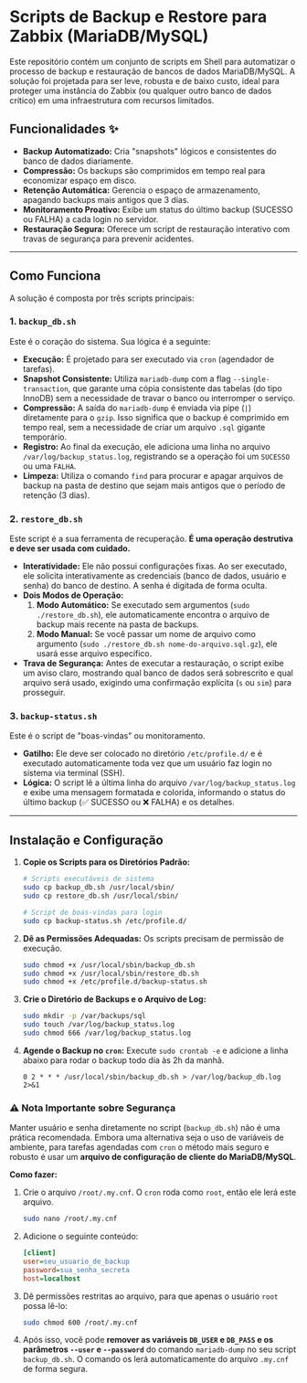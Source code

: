 # Scripts de Backup e Restore para Zabbix (MariaDB/MySQL)

Este repositório contém um conjunto de scripts em Shell para automatizar o processo de backup e restauração de bancos de dados MariaDB/MySQL. A solução foi projetada para ser leve, robusta e de baixo custo, ideal para proteger uma instância do Zabbix (ou qualquer outro banco de dados crítico) em uma infraestrutura com recursos limitados.

## Funcionalidades ✨

- **Backup Automatizado:** Cria "snapshots" lógicos e consistentes do banco de dados diariamente.
- **Compressão:** Os backups são comprimidos em tempo real para economizar espaço em disco.
- **Retenção Automática:** Gerencia o espaço de armazenamento, apagando backups mais antigos que 3 dias.
- **Monitoramento Proativo:** Exibe um status do último backup (SUCESSO ou FALHA) a cada login no servidor.
- **Restauração Segura:** Oferece um script de restauração interativo com travas de segurança para prevenir acidentes.

---

## Como Funciona

A solução é composta por três scripts principais:

### 1. `backup_db.sh`
Este é o coração do sistema. Sua lógica é a seguinte:
- **Execução:** É projetado para ser executado via `cron` (agendador de tarefas).
- **Snapshot Consistente:** Utiliza `mariadb-dump` com a flag `--single-transaction`, que garante uma cópia consistente das tabelas (do tipo InnoDB) sem a necessidade de travar o banco ou interromper o serviço.
- **Compressão:** A saída do `mariadb-dump` é enviada via pipe (`|`) diretamente para o `gzip`. Isso significa que o backup é comprimido em tempo real, sem a necessidade de criar um arquivo `.sql` gigante temporário.
- **Registro:** Ao final da execução, ele adiciona uma linha no arquivo `/var/log/backup_status.log`, registrando se a operação foi um `SUCESSO` ou uma `FALHA`.
- **Limpeza:** Utiliza o comando `find` para procurar e apagar arquivos de backup na pasta de destino que sejam mais antigos que o período de retenção (3 dias).

### 2. `restore_db.sh`
Este script é a sua ferramenta de recuperação. **É uma operação destrutiva e deve ser usada com cuidado.**
- **Interatividade:** Ele não possui configurações fixas. Ao ser executado, ele solicita interativamente as credenciais (banco de dados, usuário e senha) do banco de destino. A senha é digitada de forma oculta.
- **Dois Modos de Operação:**
    1.  **Modo Automático:** Se executado sem argumentos (`sudo ./restore_db.sh`), ele automaticamente encontra o arquivo de backup mais recente na pasta de backups.
    2.  **Modo Manual:** Se você passar um nome de arquivo como argumento (`sudo ./restore_db.sh nome-do-arquivo.sql.gz`), ele usará esse arquivo específico.
- **Trava de Segurança:** Antes de executar a restauração, o script exibe um aviso claro, mostrando qual banco de dados será sobrescrito e qual arquivo será usado, exigindo uma confirmação explícita (`s` ou `sim`) para prosseguir.

### 3. `backup-status.sh`
Este é o script de "boas-vindas" ou monitoramento.
- **Gatilho:** Ele deve ser colocado no diretório `/etc/profile.d/` e é executado automaticamente toda vez que um usuário faz login no sistema via terminal (SSH).
- **Lógica:** O script lê a última linha do arquivo `/var/log/backup_status.log` e exibe uma mensagem formatada e colorida, informando o status do último backup (✅ SUCESSO ou ❌ FALHA) e os detalhes.

---

## Instalação e Configuração

1.  **Copie os Scripts para os Diretórios Padrão:**
    ```bash
    # Scripts executáveis de sistema
    sudo cp backup_db.sh /usr/local/sbin/
    sudo cp restore_db.sh /usr/local/sbin/
    
    # Script de boas-vindas para login
    sudo cp backup-status.sh /etc/profile.d/
    ```

2.  **Dê as Permissões Adequadas:**
    Os scripts precisam de permissão de execução.
    ```bash
    sudo chmod +x /usr/local/sbin/backup_db.sh
    sudo chmod +x /usr/local/sbin/restore_db.sh
    sudo chmod +x /etc/profile.d/backup-status.sh
    ```

3.  **Crie o Diretório de Backups e o Arquivo de Log:**
    ```bash
    sudo mkdir -p /var/backups/sql
    sudo touch /var/log/backup_status.log
    sudo chmod 666 /var/log/backup_status.log
    ```

4.  **Agende o Backup no `cron`:**
    Execute `sudo crontab -e` e adicione a linha abaixo para rodar o backup todo dia às 2h da manhã.
    ```crontab
    0 2 * * * /usr/local/sbin/backup_db.sh > /var/log/backup_db.log 2>&1
    ```

### ⚠️ Nota Importante sobre Segurança

Manter usuário e senha diretamente no script (`backup_db.sh`) não é uma prática recomendada. Embora uma alternativa seja o uso de variáveis de ambiente, para tarefas agendadas com `cron` o método mais seguro e robusto é usar um **arquivo de configuração de cliente do MariaDB/MySQL**.

**Como fazer:**
1. Crie o arquivo `/root/.my.cnf`. O `cron` roda como `root`, então ele lerá este arquivo.
    ```bash
    sudo nano /root/.my.cnf
    ```
2. Adicione o seguinte conteúdo:
    ```ini
    [client]
    user=seu_usuario_de_backup
    password=sua_senha_secreta
    host=localhost
    ```
3. Dê permissões restritas ao arquivo, para que apenas o usuário `root` possa lê-lo:
    ```bash
    sudo chmod 600 /root/.my.cnf
    ```
4. Após isso, você pode **remover as variáveis `DB_USER` e `DB_PASS` e os parâmetros `--user` e `--password`** do comando `mariadb-dump` no seu script `backup_db.sh`. O comando os lerá automaticamente do arquivo `.my.cnf` de forma segura.

